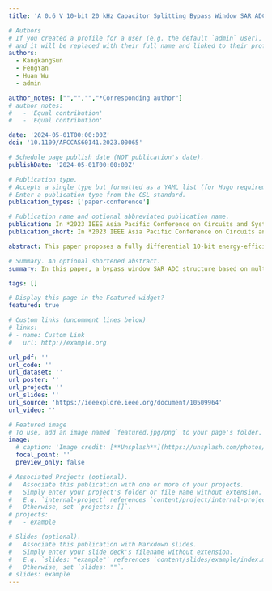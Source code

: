 ```yaml
---
title: 'A 0.6 V 10-bit 20 kHz Capacitor Splitting Bypass Window SAR ADC for Biomedical Applications'

# Authors
# If you created a profile for a user (e.g. the default `admin` user), write the username (folder name) here
# and it will be replaced with their full name and linked to their profile.
authors:
  - KangkangSun
  - FengYan
  - Huan Wu
  - admin

author_notes: ["","","","*Corresponding author"]
# author_notes:
#   - 'Equal contribution'
#   - 'Equal contribution'

date: '2024-05-01T00:00:00Z'
doi: '10.1109/APCCAS60141.2023.00065'

# Schedule page publish date (NOT publication's date).
publishDate: '2024-05-01T00:00:00Z'

# Publication type.
# Accepts a single type but formatted as a YAML list (for Hugo requirements).
# Enter a publication type from the CSL standard.
publication_types: ['paper-conference']

# Publication name and optional abbreviated publication name.
publication: In *2023 IEEE Asia Pacific Conference on Circuits and Systems (APCCAS)*, 2023, pp. 256-260.
publication_short: In *2023 IEEE Asia Pacific Conference on Circuits and Systems (APCCAS)*, 2023, pp. 256-260

abstract: This paper proposes a fully differential 10-bit energy-efficient successive approximation register (SAR) analog-to-digital converter (ADC) that uses bypass window quantization technique based on multiple splits of the most significant bit (MSB) capacitor. Capacitor splitting of the digital-to-analog converter (DAC) is used to set up bypass windows. For signals within the bypass window range, some intermediate quantization are skipped to achieve lower power consumption and higher linearity. The proposed SAR ADC with bypass windows is designed using a standard 180nm CMOS technology. Simulation results show that the average power consumption of the capacitor array is only 72.08 CVREF^2. The differential nonlinearity (DNL) and integral nonlinearity (INL) are within 0.33 LSB and 0.25 LSB, respectively. With 0.6 V supply and 20.83 kHz sampling rate, the effective number of bits (ENOB) of the ADC reaches 9.72 bits, and the figure of merit (FoM) is 2.56 fJ/conv.-step.

# Summary. An optional shortened abstract.
summary: In this paper, a bypass window SAR ADC structure based on multiple splits of the MSB capacitor is proposed.

tags: []

# Display this page in the Featured widget?
featured: true

# Custom links (uncomment lines below)
# links:
# - name: Custom Link
#   url: http://example.org

url_pdf: ''
url_code: ''
url_dataset: ''
url_poster: ''
url_project: ''
url_slides: ''
url_source: 'https://ieeexplore.ieee.org/document/10509964'
url_video: ''

# Featured image
# To use, add an image named `featured.jpg/png` to your page's folder.
image:
  # caption: 'Image credit: [**Unsplash**](https://unsplash.com/photos/pLCdAaMFLTE)'
  focal_point: ''
  preview_only: false

# Associated Projects (optional).
#   Associate this publication with one or more of your projects.
#   Simply enter your project's folder or file name without extension.
#   E.g. `internal-project` references `content/project/internal-project/index.md`.
#   Otherwise, set `projects: []`.
# projects:
#   - example

# Slides (optional).
#   Associate this publication with Markdown slides.
#   Simply enter your slide deck's filename without extension.
#   E.g. `slides: "example"` references `content/slides/example/index.md`.
#   Otherwise, set `slides: ""`.
# slides: example
---
```


<!-- {{% callout note %}}
Click the _Cite_ button above to demo the feature to enable visitors to import publication metadata into their reference management software.
{{% /callout %}}

{{% callout note %}}
Create your slides in Markdown - click the _Slides_ button to check out the example.
{{% /callout %}} -->

<!-- Add the publication's **full text** or **supplementary notes** here. You can use rich formatting such as including [code, math, and images](https://docs.hugoblox.com/content/writing-markdown-latex/). -->
